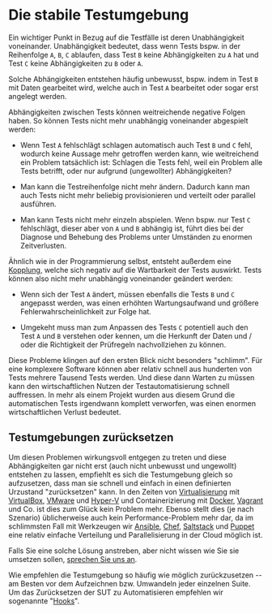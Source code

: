 # Die stabile Testumgebung

Ein wichtiger Punkt in Bezug auf die Testfälle ist deren Unabhängigkeit voneinander.
Unabhängigkeit bedeutet, dass wenn Tests bspw. in der Reihenfolge `A`, `B`, `C` ablaufen,
dass Test `B` keine Abhängigkeiten zu `A` hat und Test `C` keine Abhängigkeiten zu `B` oder `A`.

Solche Abhängigkeiten entstehen häufig unbewusst, bspw. indem in Test `B` mit Daten gearbeitet wird, 
welche auch in Test `A` bearbeitet oder sogar erst angelegt werden. 

Abhängigkeiten zwischen Tests können weitreichende negative Folgen haben.
So können Tests nicht mehr unabhängig voneinander abgespielt werden:

* Wenn Test `A` fehlschlägt schlagen automatisch auch Test `B` und `C` fehl, 
  wodurch keine Aussage mehr getroffen werden kann, wie weitreichend ein Problem tatsächlich ist:
  Schlagen die Tests fehl, weil ein Problem alle Tests betrifft, oder nur aufgrund (ungewollter) Abhängigkeiten?

* Man kann die Testreihenfolge nicht mehr ändern. 
  Dadurch kann man auch Tests nicht mehr beliebig provisionieren und verteilt oder parallel ausführen.
  
* Man kann Tests nicht mehr einzeln abspielen. 
  Wenn bspw. nur Test `C` fehlschlägt, dieser aber von `A` und `B` abhängig ist, 
  führt dies bei der Diagnose und Behebung des Problems unter Umständen zu enormen Zeitverlusten.

Ähnlich wie in der Programmierung selbst, entsteht außerdem eine [Kopplung](https://de.wikipedia.org/wiki/Lose_Kopplung), 
welche sich negativ auf die Wartbarkeit der Tests auswirkt.
Tests können also nicht mehr unabhängig voneinander geändert werden:
  
* Wenn sich der Test `A` ändert, müssen ebenfalls die Tests `B` und `C` angepasst werden,
  was einen erhöhten Wartungsaufwand und größere Fehlerwahrscheinlichkeit zur Folge hat.
  
* Umgekeht muss man zum Anpassen des Tests `C` potentiell auch den Test `A` und `B` verstehen oder kennen,
  um die Herkunft der Daten und / oder die Richtigkeit der Prüfregeln nachvollziehen zu können.
  
Diese Probleme klingen auf den ersten Blick nicht besonders "schlimm".
Für eine komplexere Software können aber relativ schnell aus hunderten von Tests mehrere Tausend Tests werden.
Und diese dann Warten zu müssen kann den wirtschaftlichen Nutzen der Testautomatisierung schnell auffressen.
In mehr als einem Projekt wurden aus diesem Grund die automatischen Tests irgendwann komplett verworfen,
was einen enormen wirtschaftlichen Verlust bedeutet.  
 
Testumgebungen zurücksetzen
---------------------------

Um diesen Problemen wirkungsvoll entgegen zu treten und diese Abhängigkeiten gar nicht erst (auch nicht unbewusst und ungewollt) entstehen zu lassen,
empfiehlt es sich die Testumgebung gleich so aufzusetzen, dass man sie schnell und einfach in einen definierten Urzustand "zurücksetzen" kann.
In den Zeiten von [Virtualisierung](https://de.wikipedia.org/wiki/Virtualisierung_(Informatik)) mit [VirtualBox](https://www.virtualbox.org), [VMware](http://www.vmware.com) und [Hyper-V](https://de.wikipedia.org/wiki/Hyper-V) 
und Containerizierung mit [Docker](https://www.docker.com), [Vagrant](https://www.vagrantup.com) und Co. ist dies zum Glück kein Problem mehr.
Ebenso stellt dies (je nach Szenario) üblicherweise auch kein Performance-Problem mehr dar, 
da im schlimmsten Fall mit Werkzeugen wir [Ansible](https://www.ansible.com), [Chef](https://www.chef.io/), [Saltstack](https://saltstack.com/) und [Puppet](https://puppet.com) eine relativ einfache Verteilung und Parallelisierung in der Cloud möglich ist.

Falls Sie eine solche Lösung anstreben, aber nicht wissen wie Sie sie umsetzen sollen, [sprechen Sie uns an](https://retest.de/kontakt.html).

Wie empfehlen die Testumgebung so häufig wie möglich zurückzusetzen -- am Besten vor dem Aufzeichnen bzw. Umwandeln jeder einzelnen Suite.
Um das Zurücksetzen der SUT zu Automatisieren empfehlen wir sogenannte "[Hooks](../konfiguration/konfigurationsdatei.md)".


